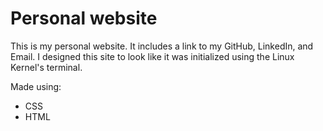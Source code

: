 # Personal website

This is my personal website. It includes a link to my GitHub, LinkedIn, and Email.
I designed this site to look like it was initialized using the Linux Kernel's terminal.

Made using:
- CSS
- HTML
